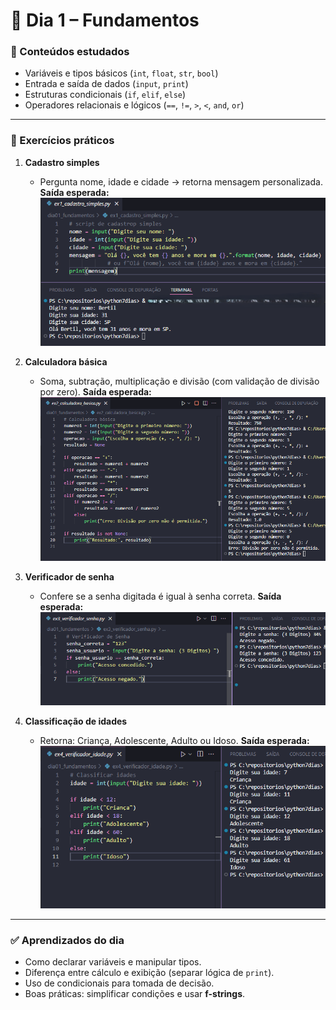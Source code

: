 # 📘 Dia 1 – Fundamentos

### 📌 Conteúdos estudados
- Variáveis e tipos básicos (`int`, `float`, `str`, `bool`)
- Entrada e saída de dados (`input`, `print`)
- Estruturas condicionais (`if`, `elif`, `else`)
- Operadores relacionais e lógicos (`==`, `!=`, `>`, `<`, `and`, `or`)

---

### 📝 Exercícios práticos
1. **Cadastro simples**  
   - Pergunta nome, idade e cidade → retorna mensagem personalizada.
   **Saída esperada:**
   ![Cadastro rodando](img/print_cadastro.png)

2. **Calculadora básica**  
   - Soma, subtração, multiplicação e divisão (com validação de divisão por zero).
   **Saída esperada:**
   ![Calculadora rodando](img/print_calculadora.png)

3. **Verificador de senha**  
   - Confere se a senha digitada é igual à senha correta.
   **Saída esperada:**
   ![Conferencia de Senha rodando](img/print_verificador_senha.png)

4. **Classificação de idades**  
   - Retorna: Criança, Adolescente, Adulto ou Idoso.
   **Saída esperada:**
   ![Classificação rodando](img/print_verificador_idade.png)
---

### ✅ Aprendizados do dia
- Como declarar variáveis e manipular tipos.
- Diferença entre cálculo e exibição (separar lógica de `print`).
- Uso de condicionais para tomada de decisão.
- Boas práticas: simplificar condições e usar **f-strings**.
